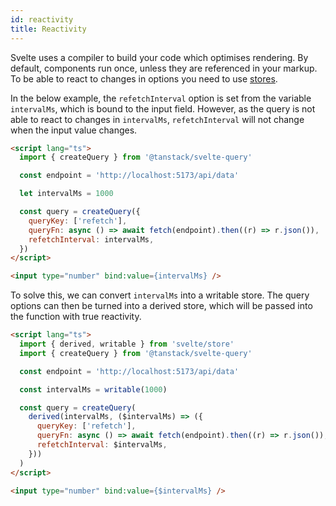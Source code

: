 ```yaml
---
id: reactivity
title: Reactivity
---
```


Svelte uses a compiler to build your code which optimises rendering. By default, components run once, unless they are referenced in your markup. To be able to react to changes in options you need to use [stores](https://svelte.dev/docs/svelte-store).

In the below example, the `refetchInterval` option is set from the variable `intervalMs`, which is bound to the input field. However, as the query is not able to react to changes in `intervalMs`, `refetchInterval` will not change when the input value changes.

```markdown
<script lang="ts">
  import { createQuery } from '@tanstack/svelte-query'

  const endpoint = 'http://localhost:5173/api/data'

  let intervalMs = 1000

  const query = createQuery({
    queryKey: ['refetch'],
    queryFn: async () => await fetch(endpoint).then((r) => r.json()),
    refetchInterval: intervalMs,
  })
</script>

<input type="number" bind:value={intervalMs} />
```

To solve this, we can convert `intervalMs` into a writable store. The query options can then be turned into a derived store, which will be passed into the function with true reactivity.

```markdown
<script lang="ts">
  import { derived, writable } from 'svelte/store'
  import { createQuery } from '@tanstack/svelte-query'

  const endpoint = 'http://localhost:5173/api/data'

  const intervalMs = writable(1000)

  const query = createQuery(
    derived(intervalMs, ($intervalMs) => ({
      queryKey: ['refetch'],
      queryFn: async () => await fetch(endpoint).then((r) => r.json()),
      refetchInterval: $intervalMs,
    }))
  )
</script>

<input type="number" bind:value={$intervalMs} />
```
